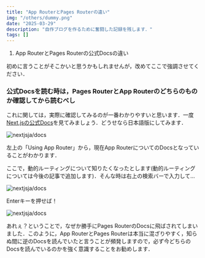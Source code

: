 ```yaml
---
title: "App RouterとPages Routerの違い"
img: "/others/dummy.png"
date: "2025-03-29"
description: "自作ブログを作るために奮闘した記録を残します．"
tags: []
---
```


1. App RouterとPages Routerの公式Docsの違い

初めに言うことがそこかいと思うかもしれませんが，改めてここで強調させてください．

### 公式Docsを読む時は，Pages RouterとApp Routerのどちらのものか確認してから読むべし

これに関しては，実際に確認してみるのが一番わかりやすいと思います．一度[Next.jsの公式Docs](https://nextjsjp.org/docs)を見てみましょう．どうせなら日本語版にしてみます．

![nextjsja/docs](/posts/docs1.png)

左上の「Using App Router」から，現在App RouterについてのDocsとなっていることがわかります．

ここで，動的ルーティングについて知りたくなったとします(動的ルーティングについては今後の記事で追加します)．そんな時は右上の検索バーで入力して...

![nextjsja/docs](/posts/docs2.png)

Enterキーを押せば！

![nextjsja/docs](/posts/docs3.png)

あれぇ？ということで，なぜか勝手にPages RouterのDocsに飛ばされてしまいました．このように，App RouterとPages Routerは本当に混ざりやすく，知らぬ間に逆のDocsを読んでいたと言うことが頻発しますので，必ず今どちらのDocsを読んでいるのかを強く意識することをお勧めします．
